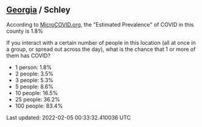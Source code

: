 
## [Georgia](/united-states/georgia) / Schley

According to [MicroCOVID.org](http://microcovid.org),
the "Estimated Prevalence" of COVID in this county is 1.8%

If you interact with a certain number of people in this location
(all at once in a group, or spread out across the day), what is the chance that
1 or more of them has COVID?

- 1 person: 1.8%
- 2 people: 3.5%
- 3 people: 5.3%
- 5 people: 8.6%
- 10 people: 16.5%
- 25 people: 36.2%
- 100 people: 83.4%

Last updated: 2022-02-05 00:33:32.410036 UTC
